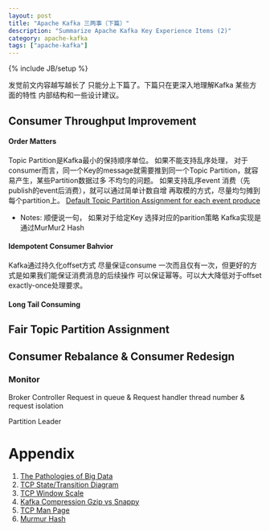 ```yaml
---
layout: post
title: "Apache Kafka 三两事（下篇）"
description: "Summarize Apache Kafka Key Experience Items (2)"
category: apache-kafka 
tags: ["apache-kafka"]
---
```

{% include JB/setup %}
发觉前文内容越写越长了 只能分上下篇了。下篇只在更深入地理解Kafka 某些方面的特性 内部结构和一些设计建议。
## Consumer Throughput Improvement
#### Order Matters
Topic Partition是Kafka最小的保持顺序单位。
如果不能支持乱序处理， 对于consumer而言，同一个Key的message就需要推到同一个Topic Partition，就容易产生，某些Partition数据过多  不均匀的问题。
如果支持乱序event 消费（先publish的event后消费），就可以通过简单计数自增 再取模的方式，尽量均匀摊到每个partition上。
[Default Topic Partition Assignment for each event produce](https://github.com/apache/kafka/blob/trunk/clients/src/main/java/org/apache/kafka/clients/producer/internals/DefaultPartitioner.java#L57-L62)

* Notes: 顺便说一句， 如果对于给定Key 选择对应的parition策略 Kafka实现是通过MurMur2 Hash
#### Idempotent Consumer Bahvior
Kafka通过持久化offset方式 尽量保证consume 一次而且仅有一次，但更好的方式是如果我们能保证消费消息的后续操作 可以保证幂等。可以大大降低对于offset exactly-once处理要求。
#### Long Tail Consuming




## Fair Topic Partition Assignment
## Consumer Rebalance & Consumer Redesign
### Monitor
Broker Controller
Request in queue & Request handler thread number & request isolation

Partition Leader

# Appendix
1. [The Pathologies of Big Data](http://queue.acm.org/detail.cfm?id=1563874)
2. [TCP State/Transition Diagram](https://tangentsoft.net/wskfaq/articles/debugging-tcp.html)
3. [TCP Window Scale](https://slaptijack.com/system-administration/what-is-tcp-window-scaling/)
4. [Kafka Compression Gzip vs Snappy ](https://nehanarkhede.com/2013/03/28/compression-in-kafka-gzip-or-snappy/)
5. [TCP Man Page](http://man7.org/linux/man-pages/man7/tcp.7.html)
6. [Murmur Hash](https://research.neustar.biz/2012/02/02/choosing-a-good-hash-function-part-3/)


